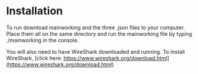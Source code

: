 # Installation

To run download mainworking and the three .json files to your computer. Place them all on the same directory and run the mainworking file by typing ./mainworking in the console.

You will also need to have WireShark downloaded and running. To install WireShark, [click here: https://www.wireshark.org/download.html](https://www.wireshark.org/download.html)
